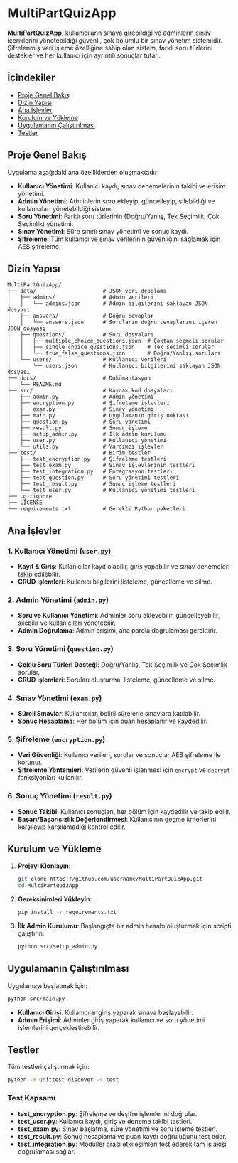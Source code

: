 # MultiPartQuizApp

**MultiPartQuizApp**, kullanıcıların sınava girebildiği ve adminlerin sınav içeriklerini yönetebildiği güvenli, çok bölümlü bir sınav yönetim sistemidir. Şifrelenmiş veri işleme özelliğine sahip olan sistem, farklı soru türlerini destekler ve her kullanıcı için ayrıntılı sonuçlar tutar..

## İçindekiler

- [Proje Genel Bakış](#proje-genel-bakış)
- [Dizin Yapısı](#dizin-yapısı)
- [Ana İşlevler](#ana-işlevler)
- [Kurulum ve Yükleme](#kurulum-ve-yükleme)
- [Uygulamanın Çalıştırılması](#uygulamanın-çalıştırılması)
- [Testler](#testler)

## Proje Genel Bakış

Uygulama aşağıdaki ana özelliklerden oluşmaktadır:

- **Kullanıcı Yönetimi**: Kullanıcı kaydı, sınav denemelerinin takibi ve erişim yönetimi.
- **Admin Yönetimi**: Adminlerin soru ekleyip, güncelleyip, silebildiği ve kullanıcıları yönetebildiği sistem.
- **Soru Yönetimi**: Farklı soru türlerinin (Doğru/Yanlış, Tek Seçimlik, Çok Seçimlik) yönetimi.
- **Sınav Yönetimi**: Süre sınırlı sınav yönetimi ve sonuç kaydı.
- **Şifreleme**: Tüm kullanıcı ve sınav verilerinin güvenliğini sağlamak için AES şifreleme.

## Dizin Yapısı

```
MultiPartQuizApp/
├── data/                     # JSON veri depolama
│   ├── admins/               # Admin verileri
│   │   └── admins.json       # Admin bilgilerini saklayan JSON dosyası
│   ├── answers/              # Doğru cevaplar
│   │   └── answers.json      # Soruların doğru cevaplarını içeren JSON dosyası
│   ├── questions/            # Soru dosyaları
│   │   ├── multiple_choice_questions.json  # Çoktan seçmeli sorular
│   │   ├── single_choice_questions.json    # Tek seçimli sorular
│   │   └── true_false_questions.json       # Doğru/Yanlış soruları
│   └── users/                # Kullanıcı verileri
│       └── users.json        # Kullanıcı bilgilerini saklayan JSON dosyası
├── docs/                     # Dokümantasyon
│   └── README.md
├── src/                      # Kaynak kod dosyaları
│   ├── admin.py              # Admin yönetimi
│   ├── encryption.py         # Şifreleme işlevleri
│   ├── exam.py               # Sınav yönetimi
│   ├── main.py               # Uygulamanın giriş noktası
│   ├── question.py           # Soru yönetimi
│   ├── result.py             # Sonuç işleme
│   ├── setup_admin.py        # İlk admin kurulumu
│   ├── user.py               # Kullanıcı yönetimi
│   └── utils.py              # Yardımcı işlevler
├── test/                     # Birim testler
│   ├── test_encryption.py    # Şifreleme testleri
│   ├── test_exam.py          # Sınav işlevlerinin testleri
│   ├── test_integration.py   # Entegrasyon testleri
│   ├── test_question.py      # Soru yönetimi testleri
│   ├── test_result.py        # Sonuç işleme testleri
│   └── test_user.py          # Kullanıcı yönetimi testleri
├── .gitignore
├── LICENSE
└── requirements.txt          # Gerekli Python paketleri
```

## Ana İşlevler

### 1. Kullanıcı Yönetimi (`user.py`)

- **Kayıt & Giriş**: Kullanıcılar kayıt olabilir, giriş yapabilir ve sınav denemeleri takip edilebilir.
- **CRUD İşlemleri**: Kullanıcı bilgilerini listeleme, güncelleme ve silme.

### 2. Admin Yönetimi (`admin.py`)

- **Soru ve Kullanıcı Yönetimi**: Adminler soru ekleyebilir, güncelleyebilir, silebilir ve kullanıcıları yönetebilir.
- **Admin Doğrulama**: Admin erişimi, ana parola doğrulaması gerektirir.

### 3. Soru Yönetimi (`question.py`)

- **Çoklu Soru Türleri Desteği**: Doğru/Yanlış, Tek Seçimlik ve Çok Seçimlik sorular.
- **CRUD İşlemleri**: Soruları oluşturma, listeleme, güncelleme ve silme.

### 4. Sınav Yönetimi (`exam.py`)

- **Süreli Sınavlar**: Kullanıcılar, belirli sürelerle sınavlara katılabilir.
- **Sonuç Hesaplama**: Her bölüm için puan hesaplanır ve kaydedilir.

### 5. Şifreleme (`encryption.py`)

- **Veri Güvenliği**: Kullanıcı verileri, sorular ve sonuçlar AES şifreleme ile korunur.
- **Şifreleme Yöntemleri**: Verilerin güvenli işlenmesi için `encrypt` ve `decrypt` fonksiyonları kullanılır.

### 6. Sonuç Yönetimi (`result.py`)

- **Sonuç Takibi**: Kullanıcı sonuçları, her bölüm için kaydedilir ve takip edilir.
- **Başarı/Başarısızlık Değerlendirmesi**: Kullanıcının geçme kriterlerini karşılayıp karşılamadığı kontrol edilir.

## Kurulum ve Yükleme

1. **Projeyi Klonlayın**:

   ```bash
   git clone https://github.com/username/MultiPartQuizApp.git
   cd MultiPartQuizApp
   ```

2. **Gereksinimleri Yükleyin**:

   ```bash
   pip install -r requirements.txt
   ```

3. **İlk Admin Kurulumu**:
   Başlangıçta bir admin hesabı oluşturmak için scripti çalıştırın.
   ```bash
   python src/setup_admin.py
   ```

## Uygulamanın Çalıştırılması

Uygulamayı başlatmak için:

```bash
python src/main.py
```

- **Kullanıcı Girişi**: Kullanıcılar giriş yaparak sınava başlayabilir.
- **Admin Erişimi**: Adminler giriş yaparak kullanıcı ve soru yönetimi işlemlerini gerçekleştirebilir.

## Testler

Tüm testleri çalıştırmak için:

```bash
python -m unittest discover -s test
```

### Test Kapsamı

- **test_encryption.py**: Şifreleme ve deşifre işlemlerini doğrular.
- **test_user.py**: Kullanıcı kaydı, giriş ve deneme takibi testleri.
- **test_exam.py**: Sınav başlatma, süre yönetimi ve soru işleme testleri.
- **test_result.py**: Sonuç hesaplama ve puan kaydı doğruluğunu test eder.
- **test_integration.py**: Modüller arası etkileşimleri test ederek tam iş akışı doğrulaması sağlar.
